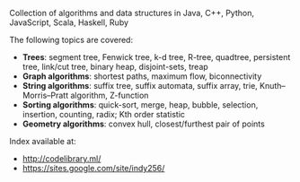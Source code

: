 Collection of algorithms and data structures in Java, C++, Python, JavaScript, Scala, Haskell, Ruby

The following topics are covered:
* **Trees**: segment tree, Fenwick tree, k-d tree, R-tree, quadtree, persistent tree, link/cut tree, binary heap, disjoint-sets, treap
* **Graph algorithms**: shortest paths, maximum flow, biconnectivity
* **String algorithms**: suffix tree, suffix automata, suffix array, trie, Knuth–Morris–Pratt algorithm, Z-function
* **Sorting algorithms**: quick-sort, merge, heap, bubble, selection, insertion, counting, radix; Kth order statistic
* **Geometry algorithms**: convex hull, closest/furthest pair of points

Index available at:
- http://codelibrary.ml/
- https://sites.google.com/site/indy256/
